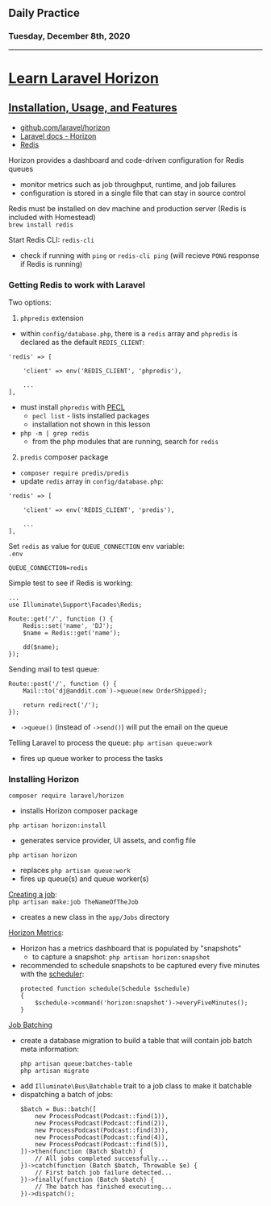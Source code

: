 ## Daily Practice
### Tuesday, December 8th, 2020
---


# [Learn Laravel Horizon](https://laracasts.com/series/learn-laravel-horizon)


## [Installation, Usage, and Features](https://laracasts.com/series/learn-laravel-horizon/episodes/1)

- [github.com/laravel/horizon](https://github.com/laravel/horizon)  
- [Laravel docs - Horizon](https://laravel.com/docs/8.x/horizon)  
- [Redis](https://redis.io/)  

Horizon provides a dashboard and code-driven configuration for Redis queues
- monitor metrics such as job throughput, runtime, and job failures  
- configuration is stored in a single file that can stay in source control  

Redis must be installed on dev machine and production server (Redis is included with Homestead)  
`brew install redis`  

Start Redis CLI: `redis-cli`
- check if running with `ping` or `redis-cli ping` (will recieve `PONG` response if Redis is running)  

### Getting Redis to work with Laravel  

Two options:  
1. `phpredis` extension
- within `config/database.php`, there is a `redis` array and `phpredis` is declared as the default `REDIS_CLIENT`:
```
'redis' => [

    'client' => env('REDIS_CLIENT', 'phpredis'),

    ...
],
```
- must install `phpredis` with [PECL](https://pecl.php.net/)
   * `pecl list` - lists installed packages
   * installation not shown in this lesson
- `php -m | grep redis`
   * from the php modules that are running, search for `redis`

2. `predis` composer package
- `composer require predis/predis`
- update `redis` array in `config/database.php`:
```
'redis' => [

    'client' => env('REDIS_CLIENT', 'predis'),

    ...
],
```

Set `redis` as value for `QUEUE_CONNECTION` env variable:  
`.env`  
```
QUEUE_CONNECTION=redis
```

Simple test to see if Redis is working:  
```
...
use Illuminate\Support\Facades\Redis;

Route::get('/', function () {
    Redis::set('name', 'DJ');
    $name = Redis::get('name');

    dd($name);
});
```

Sending mail to test queue:  
```
Route::post('/', function () {
    Mail::to('dj@anddit.com`)->queue(new OrderShipped);

    return redirect('/');
});
```
- `->queue()` (instead of `->send()`) will put the email on the queue  

Telling Laravel to process the queue: `php artisan queue:work` 
- fires up queue worker to process the tasks


### Installing Horizon  

`composer require laravel/horizon`  
- installs Horizon composer package  

`php artisan horizon:install`  
- generates service provider, UI assets, and config file

`php artisan horizon`
- replaces `php artisan queue:work`
- fires up queue(s) and queue worker(s)

[Creating a job](https://laravel.com/docs/8.x/queues#creating-jobs):  
`php artisan make:job TheNameOfTheJob`  
- creates a new class in the `app/Jobs` directory

[Horizon Metrics](https://laravel.com/docs/8.x/horizon#metrics): 
- Horizon has a metrics dashboard that is populated by "snapshots"
   * to capture a snapshot: `php artisan horizon:snapshot`
- recommended to schedule snapshots to be captured every five minutes with the [scheduler](https://laravel.com/docs/8.x/scheduling):
    ```
    protected function schedule(Schedule $schedule)
    {
        $schedule->command('horizon:snapshot')->everyFiveMinutes();
    }
    ```

[Job Batching](https://laravel.com/docs/8.x/queues#job-batching)  
- create a database migration to build a table that will contain job batch meta information:
    ```
    php artisan queue:batches-table
    php artisan migrate
    ```
- add `Illuminate\Bus\Batchable` trait to a job class to make it batchable
- dispatching a batch of jobs:
    ```
    $batch = Bus::batch([
        new ProcessPodcast(Podcast::find(1)),
        new ProcessPodcast(Podcast::find(2)),
        new ProcessPodcast(Podcast::find(3)),
        new ProcessPodcast(Podcast::find(4)),
        new ProcessPodcast(Podcast::find(5)),
    ])->then(function (Batch $batch) {
        // All jobs completed successfully...
    })->catch(function (Batch $batch, Throwable $e) {
        // First batch job failure detected...
    })->finally(function (Batch $batch) {
        // The batch has finished executing...
    })->dispatch();
    ```

